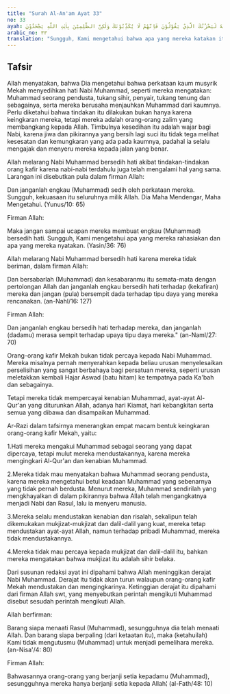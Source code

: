 ```yaml
---
title: "Surah Al-An'am Ayat 33"
no: 33
ayah: قَدْ نَعْلَمُ اِنَّهٗ لَيَحْزُنُكَ الَّذِيْ يَقُوْلُوْنَ فَاِنَّهُمْ لَا يُكَذِّبُوْنَكَ وَلٰكِنَّ الظّٰلِمِيْنَ بِاٰيٰتِ اللّٰهِ يَجْحَدُوْنَ 
arabic_no: ٣٣
translation: "Sungguh, Kami mengetahui bahwa apa yang mereka katakan itu menyedihkan hatimu (Muhammad), (janganlah bersedih hati) karena sebenarnya mereka bukan mendustakan engkau, tetapi orang yang zalim itu mengingkari ayat-ayat Allah."
---
```


## Tafsir

Allah menyatakan, bahwa Dia mengetahui bahwa perkataan kaum musyrik Mekah menyedihkan hati Nabi Muhammad, seperti mereka mengatakan: Muhammad seorang pendusta, tukang sihir, penyair, tukang tenung dan sebagainya, serta mereka berusaha menjauhkan Muhammad dari kaumnya. Perlu diketahui bahwa tindakan itu dilakukan bukan hanya karena keingkaran mereka, tetapi mereka adalah orang-orang zalim yang membangkang kepada Allah. Timbulnya kesedihan itu adalah wajar bagi Nabi, karena jiwa dan pikirannya yang bersih lagi suci itu tidak tega melihat kesesatan dan kemungkaran yang ada pada kaumnya, padahal ia selalu mengajak dan menyeru mereka kepada jalan yang benar. 

Allah melarang Nabi Muhammad bersedih hati akibat tindakan-tindakan orang kafir karena nabi-nabi terdahulu juga telah mengalami hal yang sama. Larangan ini disebutkan pula dalam firman Allah:

Dan janganlah engkau (Muhammad) sedih oleh perkataan mereka. Sungguh, kekuasaan itu seluruhnya milik Allah. Dia Maha Mendengar, Maha Mengetahui. (Yunus/10: 65)

Firman Allah:

Maka jangan sampai ucapan mereka membuat engkau (Muhammad) bersedih hati. Sungguh, Kami mengetahui apa yang mereka rahasiakan dan apa yang mereka nyatakan. (Yasin/36: 76)

Allah melarang Nabi Muhammad bersedih hati karena mereka tidak beriman, dalam firman Allah:

Dan bersabarlah (Muhammad) dan kesabaranmu itu semata-mata dengan pertolongan Allah dan janganlah engkau bersedih hati terhadap (kekafiran) mereka dan jangan (pula) bersempit dada terhadap tipu daya yang mereka rencanakan. (an-Nahl/16: 127)

Firman Allah:

Dan janganlah engkau bersedih hati terhadap mereka, dan janganlah (dadamu) merasa sempit terhadap upaya tipu daya mereka." (an-Naml/27: 70)

Orang-orang kafir Mekah bukan tidak percaya kepada Nabi Muhammad. Mereka misalnya pernah menyerahkan kepada beliau urusan menyelesaikan perselisihan yang sangat berbahaya bagi persatuan mereka, seperti urusan meletakkan kembali Hajar Aswad (batu hitam) ke tempatnya pada Ka'bah dan sebagainya.

Tetapi mereka tidak mempercayai kenabian Muhammad, ayat-ayat Al-Qur'an yang diturunkan Allah, adanya hari Kiamat, hari kebangkitan serta semua yang dibawa dan disampaikan Muhammad.

Ar-Razi dalam tafsirnya menerangkan empat macam bentuk keingkaran orang-orang kafir Mekah, yaitu:

1.Hati mereka mengakui Muhammad sebagai seorang yang dapat dipercaya, tetapi mulut mereka mendustakannya, karena mereka mengingkari Al-Qur'an dan kenabian Muhammad.

2.Mereka tidak mau menyatakan bahwa Muhammad seorang pendusta, karena mereka mengetahui betul keadaan Muhammad yang sebenarnya yang tidak pernah berdusta. Menurut mereka, Muhammad sendirilah yang mengkhayalkan di dalam pikirannya bahwa Allah telah mengangkatnya menjadi Nabi dan Rasul, lalu ia menyeru manusia.

3.Mereka selalu mendustakan kenabian dan risalah, sekalipun telah dikemukakan mukjizat-mukjizat dan dalil-dalil yang kuat, mereka tetap mendustakan ayat-ayat Allah, namun terhadap pribadi Muhammad, mereka tidak mendustakannya.

4.Mereka tidak mau percaya kepada mukjizat dan dalil-dalil itu, bahkan mereka mengatakan bahwa mukjizat itu adalah sihir belaka.

Dari susunan redaksi ayat ini dipahami bahwa Allah meninggikan derajat Nabi Muhammad. Derajat itu tidak akan turun walaupun orang-orang kafir Mekah mendustakan dan mengingkarinya. Ketinggian derajat itu dipahami dari firman Allah swt, yang menyebutkan perintah mengikuti Muhammad disebut sesudah perintah mengikuti Allah.

Allah berfirman:

Barang siapa menaati Rasul (Muhammad), sesungguhnya dia telah menaati Allah. Dan barang siapa berpaling (dari ketaatan itu), maka (ketahuilah) Kami tidak mengutusmu (Muhammad) untuk menjadi pemelihara mereka. (an-Nisa'/4: 80) 

Firman Allah:

Bahwasannya orang-orang yang berjanji setia kepadamu (Muhammad), sesungguhnya mereka hanya berjanji setia kepada Allah¦ (al-Fath/48: 10)